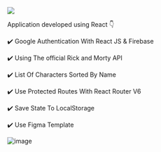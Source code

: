 
![](https://media.giphy.com/media/3oEdv2X9swrq7r9iSs/giphy.gif)

Application developed using React  :point_down:

 :heavy_check_mark: Google Authentication With React JS & Firebase
  <br> 
  
  :heavy_check_mark: Using The official Rick and Morty API
  <br>
  
  :heavy_check_mark: List Of Characters Sorted By Name
  <br>
  
  :heavy_check_mark: Use Protected Routes With React Router V6
  <br>
  
  :heavy_check_mark: Save State To LocalStorage
  <br>
  
  :heavy_check_mark: Use Figma Template
  <br>
  
  ![image](https://user-images.githubusercontent.com/98493900/226213162-c178a312-980d-4a8b-9518-c33ff5026ebf.png)
  





